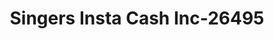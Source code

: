 ---
f_zip-code: 83647
f_state-code: ID
title: Singers Insta Cash Inc-26495
f_phone: 208-587-5566
f_city-only: Mountain Home
f_address: 521 W 6th S Mountain Home
f_location-unique-id: '26495'
slug: singers-insta-cash-inc-26495
updated-on: '2024-05-30T13:46:58.046Z'
created-on: '2024-05-30T13:36:59.803Z'
published-on: '2024-05-30T13:54:32.469Z'
f_city-state: cms/city/mountain-home-id.md
f_company: cms/company/singers-insta-cash-inc.md
f_state: cms/state/idaho.md
layout: '[payday-loan].html'
tags: payday-loan
---